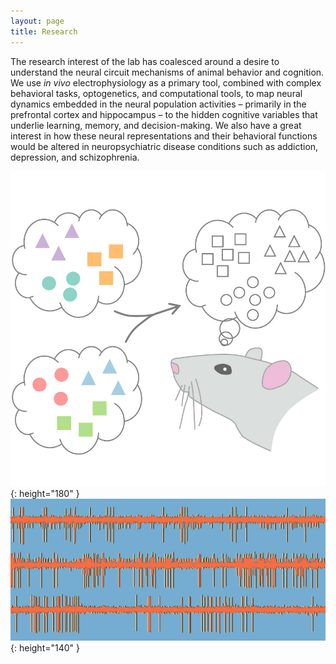 ```yaml
---
layout: page
title: Research
---
```

The research interest of the lab has coalesced around a desire to understand the neural circuit mechanisms of animal behavior and cognition. We use *in vivo* electrophysiology as a primary tool, combined with complex behavioral tasks, optogenetics, and computational tools, to map neural dynamics embedded in the neural population activities – primarily in the prefrontal cortex and hippocampus – to the hidden cognitive variables that underlie learning, memory, and decision-making. We also have a great interest in how these neural representations and their behavioral functions would be altered in neuropsychiatric disease conditions such as addiction, depression, and schizophrenia.


![schema](/assets/schema-1.jpg){: height="180" }
![spikes](/assets/spikes.png){: height="140" }
